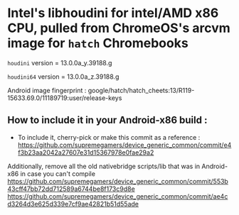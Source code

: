 # Intel's libhoudini for intel/AMD x86 CPU, pulled from ChromeOS's arcvm image for `hatch` Chromebooks

`houdini` version = 13.0.0a_y.39188.g

`houdini64` version = 13.0.0a_z.39188.g

Android image fingerprint : google/hatch/hatch_cheets:13/R119-15633.69.0/11189719:user/release-keys

## How to include it in your Android-x86 build :
* To include it, cherry-pick or make this commit as a reference :
https://github.com/supremegamers/device_generic_common/commit/e4f3b23aa2042a27607e31d15367978e0fae29a2

Additionally, remove all the old nativebridge scripts/lib that was in Android-x86 in case you can't compile
https://github.com/supremegamers/device_generic_common/commit/553b43cff47bb72dd712589a6744be8f173c9d8e
https://github.com/supremegamers/device_generic_common/commit/ae4cd3264d3e625d339e7cf9ae42821b51d55ade

